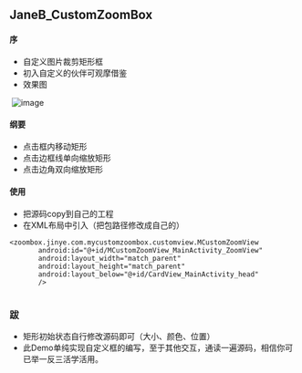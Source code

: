 ## JaneB_CustomZoomBox


#### 序
- 自定义图片裁剪矩形框
- 初入自定义的伙伴可观摩借鉴
- 效果图

  ![image](https://github.com/YinCanSheng/JaneB_CustomZoomBox/blob/master/MyCustomZoomBox/gif/zoomView.gif)
  

#### 纲要
 - 点击框内移动矩形
 - 点击边框线单向缩放矩形
 - 点击边角双向缩放矩形
 
#### 使用
 - 把源码copy到自己的工程
 - 在XML布局中引入（把包路径修改成自己的）   
 ```
 <zoombox.jinye.com.mycustomzoombox.customview.MCustomZoomView
        android:id="@+id/MCustomZoomView_MainActivity_ZoomView"
        android:layout_width="match_parent"
        android:layout_height="match_parent"
        android:layout_below="@+id/CardView_MainActivity_head"
        />  
        
 ```
 ### 跋
 - 矩形初始状态自行修改源码即可（大小、颜色、位置）
 - 此Demo单纯实现自定义框的编写，至于其他交互，通读一遍源码，相信你可已举一反三活学活用。
